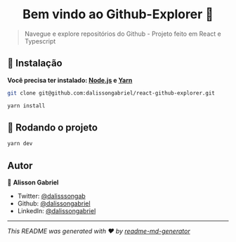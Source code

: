 <h1 align="center">Bem vindo ao Github-Explorer 👋</h1>

> Navegue e explore repositórios do Github - Projeto feito em React e Typescript

## :construction_worker: Instalação

**Você precisa ter instalado:  [Node.js](https://nodejs.org/en/download/) e [Yarn](https://yarnpkg.com/)**

```sh
git clone git@github.com:dalissongabriel/react-github-explorer.git

yarn install
```

## :rocket: Rodando o projeto

```sh
yarn dev
```

## Autor

👤 **Alisson Gabriel**

* Twitter: [@dalisssongab](https://twitter.com/dalisssongab)
* Github: [@dalissongabriel](https://github.com/dalissongabriel)
* LinkedIn: [@dalissongabriel](https://linkedin.com/in/dalissongabriel)

***
_This README was generated with ❤️ by [readme-md-generator](https://github.com/kefranabg/readme-md-generator)_
